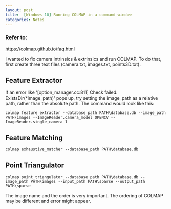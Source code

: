 ```yaml
---
layout: post
title:  [Windows 10] Running COLMAP in a command window
categories: Notes
---
```


### Refer to:
https://colmap.github.io/faq.html

I wanted to fix camera intrinsics & extrinsics and run COLMAP.
To do that, first create three text files (camera.txt, images.txt, points3D.txt).

## Feature Extractor
If an error like '[option_manager.cc:811] Check failed: ExistsDir(*image_path)' pops up, try setting the image_path as a relative path, rather than the absolute path.
The command would look like this:
```
colmap feature_extractor --database_path PATH\database.db --image_path PATH\images --ImageReader.camera_model OPENCV --ImageReader.single_camera 1
```

## Feature Matching
```
colmap exhaustive_matcher --database_path PATH\database.db
```

## Point Triangulator
```
colmap point_triangulator --database_path PATH\database.db --image_path PATH\images --input_path PATH\sparse --output_path PATH\sparse
```
The image name and the order is very important. The ordering of COLMAP may be different and error might appear.
